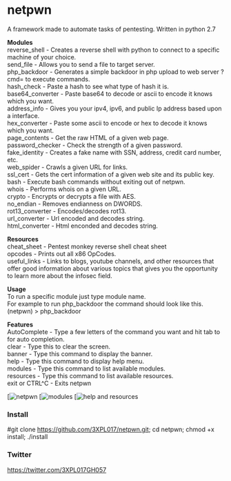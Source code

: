 # netpwn
A framework made to automate tasks of pentesting.
Written in python 2.7 <br />

__Modules__ <br />
reverse_shell - Creates a reverse shell with python to connect to a specific machine of your choice. <br />
send_file - Allows you to send a file to target server. <br />
php_backdoor - Generates a simple backdoor in php upload to web server ?cmd= to execute commands. <br />
hash_check - Paste a hash to see what type of hash it is. <br />
base64_converter - Paste base64 to decode or ascii to encode it knows which you want. <br />
address_info - Gives you your ipv4, ipv6, and public Ip address based upon a interface. <br />
hex_converter - Paste some ascii to encode or hex to decode it knows which you want. <br />
page_contents - Get the raw HTML of a given web page. <br />
password_checker - Check the strength of a given password. <br />
fake_identity - Creates a fake name with SSN, address, credit card number, etc. <br />
web_spider - Crawls a given URL for links. <br />
ssl_cert - Gets the cert information of a given web site and its public key. <br />
bash - Execute bash commands without exiting out of netpwn. <br />
whois - Performs whois on a given URL. <br />
crypto - Encrypts or decrypts a file with AES. <br />
no_endian - Removes endianness  on DWORDS. <br />
rot13_converter - Encodes/decodes rot13. <br />
url_converter - Url encoded and decodes string. <br />
html_converter - Html enconded and decodes string.

__Resources__ <br />
cheat_sheet - Pentest monkey reverse shell cheat sheet <br />
opcodes - Prints out all x86 OpCodes. <br />
useful_links - Links to blogs, youtube channels, and other resources that 
    offer good information about various topics that gives you the
    opportunity to learn more about the infosec field.

__Usage__ <br />
To run a specific module just type module name. <br />
For example to run php_backdoor the command should look like this. <br />
(netpwn) > php_backdoor

__Features__ <br />
AutoComplete - Type a few letters of the command you want and hit tab to for auto completion. <br />
clear - Type this to clear the screen. <br />
banner - Type this command to display the banner. <br />
help - Type this command to display help menu. <br />
modules - Type this command to list available modules. <br />
resources - Type this command to list available resources. <br />
exit or CTRL^C - Exits netpwn

[![netpwn](https://github.com/3XPL017/netpwn/blob/master/images/netpwn.png)
[![modules](https://github.com/3XPL017/netpwn/blob/master/images/modules.png)
[![help and resources](https://github.com/3XPL017/netpwn/blob/master/images/resources.png)


### Install
#git clone https://github.com/3XPL017/netpwn.git; cd netpwn; chmod +x install; ./install

### Twitter
https://twitter.com/3XPL017GH057
